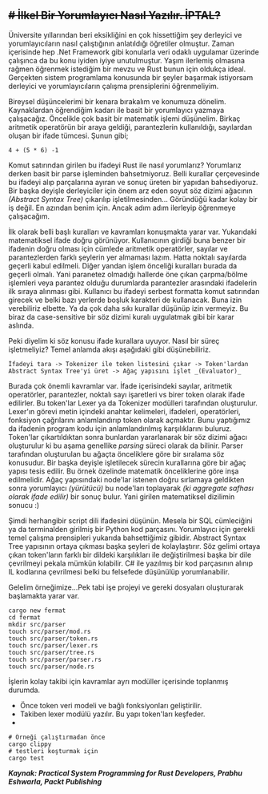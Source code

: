 ## ~~# İlkel Bir Yorumlayıcı Nasıl Yazılır. İPTAL?~~

Üniversite yıllarından beri eksikliğini en çok hissettiğim şey derleyici ve yorumlayıcıların nasıl çalıştığının anlatıldığı öğretiler olmuştur. Zaman içerisinde hep .Net Framework gibi konularla veri odaklı uygulamar üzerinde çalışınca da bu konu iyiden iyiye unutulmuştur. Yaşım ilerlemiş olmasına rağmen öğrenmek istediğim bir mevzu ve Rust bunun için oldukça ideal. Gerçekten sistem programlama konusunda bir şeyler başarmak istiyorsam derleyici ve yorumlayıcıların çalışma prensiplerini öğrenmeliyim. 

Bireysel düşüncelerimi bir kenara bırakalım ve konumuza dönelim. Kaynaklardan öğrendiğim kadarı ile basit bir yorumlayıcı yazmaya çalışacağız. Öncelikle çok basit bir matematik işlemi düşünelim. Birkaç aritmetik operatörün bir araya geldiği, parantezlerin kullanıldığı, sayılardan oluşan bir ifade tümcesi. Şunun gibi;

```text
4 + (5 * 6) -1
``` 

Komut satırından girilen bu ifadeyi Rust ile nasıl yorumlarız? Yorumlarız derken basit bir parse işleminden bahsetmiyoruz. Belli kurallar çerçevesinde bu ifadeyi alıp parçalarına ayıran ve sonuç üreten bir yapıdan bahsediyoruz. Bir başka deyişle derleyiciler için önem arz eden soyut söz dizimi ağacının _(Abstract Syntax Tree)_ çıkarılıp işletilmesinden... Göründüğü kadar kolay bir iş değil. En azından benim için. Ancak adım adım ilerleyip öğrenmeye çalışacağım.

İlk olarak belli başlı kuralları ve kavramları konuşmakta yarar var. Yukarıdaki matematiksel ifade doğru görünüyor. Kullanıcının girdiği buna benzer bir ifadenin doğru olması için cümlede aritmetik operatörler, sayılar ve parantezlerden farklı şeylerin yer almaması lazım. Hatta noktalı sayılarda geçerli kabul edilmeli. Diğer yandan işlem önceliği kuralları burada da geçerli olmalı. Yani paranetez olmadığı hallerde öne çıkan çarpma/bölme işlemleri veya parantez olduğu durumlarda parantezler arasındaki ifadelerin ilk sıraya alınması gibi. Kullanıcı bu ifadeyi serbest formatta komut satırından girecek ve belki bazı yerlerde boşluk karakteri de kullanacak. Buna izin verebiliriz elbette. Ya da çok daha sıkı kurallar düşünüp izin vermeyiz. Bu biraz da case-sensitive bir söz dizimi kuralı uygulatmak gibi bir karar aslında. 

Peki diyelim ki söz konusu ifade kurallara uyuyor. Nasıl bir süreç işletmeliyiz? Temel anlamda akışı aşağıdaki gibi düşünebiliriz.

```text
İfadeyi tara -> Tokenizer ile token listesini çıkar -> Token'lardan Abstract Syntax Tree'yi üret -> Ağaç yapısını işlet _(Evaluator)_
```

Burada çok önemli kavramlar var. İfade içerisindeki sayılar, aritmetik operatörler, parantezler, noktalı sayı işaretleri vs birer token olarak ifade edilirler. Bu token'lar Lexer ya da Tokenizer modülleri tarafından oluşturulur. Lexer'ın görevi metin içindeki anahtar kelimeleri, ifadeleri, operatörleri, fonksiyon çağrılarını anlamlandırıp token olarak açmaktır. Bunu yaptığımız da ifadenin program kodu için anlamlandırılmış karşılıklarını buluruz. Token'lar çıkartıldıktan sonra bunlardan yararlanarak bir söz dizimi ağacı oluşturulur ki bu aşama genellike _parsing_ süreci olarak da bilinir. Parser tarafından oluşturulan bu ağaçta önceliklere göre bir sıralama söz konusudur. Bir başka deyişle işletilecek sürecin kurallarına göre bir ağaç yapısı tesis edilir. Bu örnek özelinde matematik önceliklerine göre inşa edilmelidir. Ağaç yapısındaki node'lar istenen doğru sırlamaya geldikten sonra yorumlayıcı _(yürütücü)_ bu node'ları toplayarak _(ki aggregate safhası olarak ifade edilir)_ bir sonuç bulur. Yani girilen matematiksel dizilimin sonucu :) 

Şimdi herhangibir script dili ifadesini düşünün. Mesela bir SQL cümleciğini ya da terminalden girilmiş bir Python kod parçasını. Yorumlayıcı için gerekli temel çalışma prensipleri yukarıda bahsettiğimiz gibidir. Abstract Syntax Tree yapısının ortaya çıkması başka şeyleri de kolaylaştırır. Söz gelimi ortaya çıkan token'ların farklı bir dildeki karşılıkları ile değiştirilmesi başka bir dile çevrilmeyi pekala mümkün kılabilir. C# ile yazılmış bir kod parçasının alınıp IL kodlarına çevrilmesi belki bu felsefede düşünülüp yorumlanabilir.

Gelelim örneğimize...Pek tabi işe projeyi ve gereki dosyaları oluşturarak başlamakta yarar var.

```shell
cargo new fermat
cd fermat
mkdir src/parser
touch src/parser/mod.rs
touch src/parser/token.rs
touch src/parser/lexer.rs
touch src/parser/tree.rs
touch src/parser/parser.rs
touch src/parser/node.rs
```

İşlerin kolay takibi için kavramlar ayrı modüller içerisinde toplanmış durumda.

- Önce token veri modeli ve bağlı fonksiyonları geliştirilir.
- Takiben lexer modülü yazılır. Bu yapı token'ları keşfeder.
- 

```shell
# Örneği çalıştırmadan önce
cargo clippy
# testleri koşturmak için
cargo test
```

_**Kaynak: Practical System Programming for Rust Developers, Prabhu Eshwarla, Packt Publishing**_